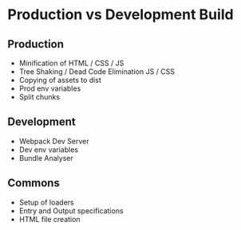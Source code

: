 # Production vs Development Build

## Production

-   Minification of HTML / CSS / JS
-   Tree Shaking / Dead Code Elimination JS / CSS
-   Copying of assets to dist
-   Prod env variables
-   Split chunks

## Development

-   Webpack Dev Server
-   Dev env variables
-   Bundle Analyser

## Commons

-   Setup of loaders
-   Entry and Output specifications
-   HTML file creation
